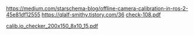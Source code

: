 https://medium.com/starschema-blog/offline-camera-calibration-in-ros-2-45e81df12555
https://qlalf-smithy.tistory.com/36
[check-108.pdf](https://github.com/user-attachments/files/20120276/check-108.pdf)

[calib.io_checker_200x150_8x10_15.pdf](https://github.com/user-attachments/files/20121511/calib.io_checker_200x150_8x10_15.pdf)
